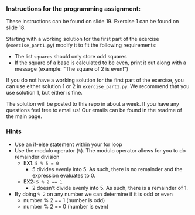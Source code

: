 ### Instructions for the programming assignment:
These instructions can be found on slide 19. Exercise 1 can be found on slide 18.

Starting with a working solution for the first part of the exercise (`exercise_part1.py`) modify it to fit the following requirements:
* The list `squares` should only store odd squares
* If the square of a base is calculated to be even, print it out along with a message (example: "The square of 2 is even!")

If you do not have a working solution for the first part of the exercise, you can use either solution 1 or 2 in `exercise_part1.py`. We recommend that you use solution 1, but either is fine.

The solution will be posted to this repo in about a week.
If you have any questions feel free to email us! Our emails can be found in the readme of the main page.

### Hints
* Use an if-else statement within your for loop
* Use the modulo operator (`%`). The modulo operator allows for you to do remainder division
    * EX1: `5 % 5 = 0`
        * 5 divides evenly into 5. As such, there is no remainder and the expression evaluates to 0.
    * EX2: `5 % 2 == 1`
        * 2 doesn't divide evenly into 5. As such, there is a remainder of 1.
* By doing `% 2` on any number we can determine if it is odd or even
    * number % 2 == 1 (number is odd)
    * number % 2 == 0 (number is even)





